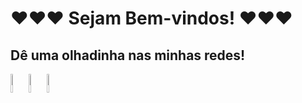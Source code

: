 # ♥♥♥ Sejam Bem-vindos! ♥♥♥


<!--
**AnaBia13/AnaBia13** is a ✨ _special_ ✨ repository because its `README.md` (this file) appears on your GitHub profile.

Here are some ideas to get you started:

- 🔭 I’m currently working on ...
- 🌱 I’m currently learning ...
- 👯 I’m looking to collaborate on ...
- 🤔 I’m looking for help with ...
- 💬 Ask me about ...
- 📫 How to reach me: ...
- 😄 Pronouns: ...
- ⚡ Fun fact: ...
-->

## Dê uma olhadinha nas minhas redes!

<div>
    <a href="https://www.instagram.com/ana_bia_vidal/" target="_blank"><img src="https://cdn-icons-png.flaticon.com/512/1076/1076991.png" alt="ana_bia_vidal" target="_blanck" style="height: 30px; width: 5%;"></a>
    <a href="https://www.instagram.com/dotes.anabia/" target="_blank"><img src="https://cdn-icons-png.flaticon.com/512/355/355975.png" alt="dotes.anabia" target="_blanck" style="height: 30px; width: 5%;"></a>
    <a href="https://www.linkedin.com/in/ana-beatriz-vidal-o-s-novais-023601146/" target="_blank"><img src="https://cdn-icons-png.flaticon.com/512/408/408703.png" alt="ana-beatriz-vidal-o-s-novais" target="_blanck" style="height: 30px; width: 5%;"></a>
</div>
